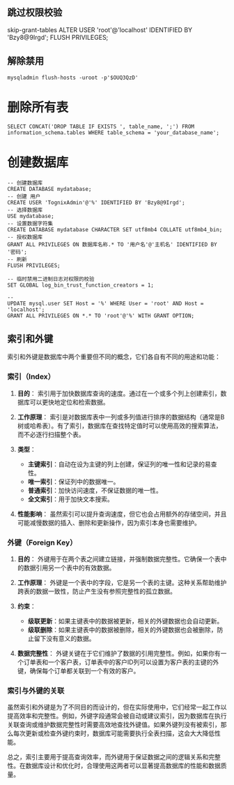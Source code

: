 ## 跳过权限校验
skip-grant-tables
ALTER USER 'root'@'localhost' IDENTIFIED BY 'Bzy8@9Irgd';
 FLUSH PRIVILEGES;

## 解除禁用
`mysqladmin flush-hosts -uroot -p'$OUQ3QzD'`

# 删除所有表
```mysql
SELECT CONCAT('DROP TABLE IF EXISTS ', table_name, ';') FROM information_schema.tables WHERE table_schema = 'your_database_name';
```

# 创建数据库
```mysql
-- 创建数据库
CREATE DATABASE mydatabase;
-- 创建 用户
CREATE USER 'TognixAdmin'@'%' IDENTIFIED BY 'Bzy8@9Irgd';
-- 选择数据库
USE mydatabase;
-- 设置数据字符集
CREATE DATABASE mydatabase CHARACTER SET utf8mb4 COLLATE utf8mb4_bin;
-- 授权数据库
GRANT ALL PRIVILEGES ON 数据库名称.* TO '用户名'@'主机名' IDENTIFIED BY '密码';
-- 刷新
FLUSH PRIVILEGES;

-- 临时禁用二进制日志对权限的校验
SET GLOBAL log_bin_trust_function_creators = 1;

-- 
UPDATE mysql.user SET Host = '%' WHERE User = 'root' AND Host = 'localhost';
GRANT ALL PRIVILEGES ON *.* TO 'root'@'%' WITH GRANT OPTION;

```
## 索引和外键
  
索引和外键是数据库中两个重要但不同的概念，它们各自有不同的用途和功能：

### 索引（Index）

1. **目的**： 索引用于加快数据库查询的速度。通过在一个或多个列上创建索引，数据库可以更快地定位和检索数据。
    
2. **工作原理**： 索引是对数据库表中一列或多列值进行排序的数据结构（通常是B树或哈希表）。有了索引，数据库在查找特定值时可以使用高效的搜索算法，而不必逐行扫描整个表。
    
3. **类型**：
    
    - **主键索引**：自动在设为主键的列上创建，保证列的唯一性和记录的易查性。
    - **唯一索引**：保证列中的数据唯一。
    - **普通索引**：加快访问速度，不保证数据的唯一性。
    - **全文索引**：用于加快文本搜索。
4. **性能影响**： 虽然索引可以提升查询速度，但它也会占用额外的存储空间，并且可能减慢数据的插入、删除和更新操作，因为索引本身也需要维护。
    

### 外键（Foreign Key）

1. **目的**： 外键用于在两个表之间建立链接，并强制数据完整性。它确保一个表中的数据引用另一个表中的有效数据。
    
2. **工作原理**： 外键是一个表中的字段，它是另一个表的主键。这种关系帮助维护跨表的数据一致性，防止产生没有参照完整性的孤立数据。
    
3. **约束**：
    
    - **级联更新**：如果主键表中的数据被更新，相关的外键数据也会自动更新。
    - **级联删除**：如果主键表中的数据被删除，相关的外键数据也会被删除，防止留下没有意义的数据。
4. **数据完整性**： 外键关键在于它们维护了数据的引用完整性。例如，如果你有一个订单表和一个客户表，订单表中的客户ID列可以设置为客户表的主键的外键，确保每个订单都关联到一个有效的客户。
    

### 索引与外键的关联

虽然索引和外键是为了不同目的而设计的，但在实际使用中，它们经常一起工作以提高效率和完整性。例如，外键字段通常会被自动或建议索引，因为数据库在执行关联查询或维护数据完整性时需要高效地查找外键值。如果外键列没有被索引，那么每次更新或检查外键约束时，数据库可能需要执行全表扫描，这会大大降低性能。

总之，索引主要用于提高查询效率，而外键用于保证数据之间的逻辑关系和完整性。在数据库设计和优化时，合理使用这两者可以显著提高数据库的性能和数据质量。